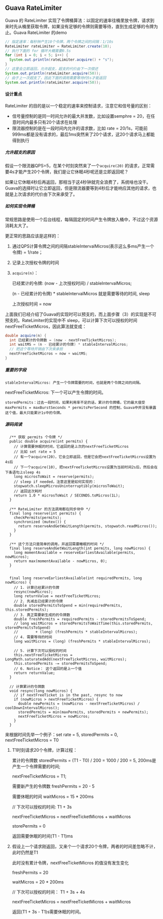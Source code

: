 ## Guava RateLimiter

Guava 的 RateLimiter 实现了令牌桶算法：以固定的速率往桶里放令牌，请求到来时先从桶里获取令牌，如果没有足够的令牌则需要等待，直到生成足够的令牌为止。Guava RateLimiter 的demo

```java
// 指定速率：每秒钟产生10个令牌，两个令牌之间的间隔：1/10s
RateLimiter rateLimiter = RateLimiter.create(10);
// 执行下面的 for 循环大概需要0.5s
for (int i = 0; i < 5; i++) {
  System.out.println(rateLimiter.acquire() + "s");
}
// 这里会立即返回，允许超支，超支的代价由下一次偿还
System.out.println(rateLimiter.acquire(50));
// 由于上一次超支了，因此下面的调用需要等待约5s才能返回
System.out.println(rateLimiter.acquire(50));
```

#### 设计重点

RateLimiter 的目的是以一个稳定的速率来控制请求，注意它和信号量的区别：

* 信号量控制的是同一时间允许的最大并发数，比如设置semphre = 20，在任意时间内最多只有20个请求在处理
* 限流器控制的是在一段时间内允许的请求数，比如 rate = 20/1s，可能前999ms都是没有请求的，最后1ms突然来了20个请求，这20个请求马上都能得到执行

##### 允许超支的原因

假设一个限流器QPS=5，在某个时刻突然来了一个`acquire(20)` 的请求，正常需要4s才能产生20个令牌，我们是让它休眠4秒呢还是立即返回呢？

如果让它休眠4秒后再返回，那相当于这4秒钟就完全浪费了，系统啥也没干。Guava的选择时让它立即返回，但是限流器要等到4秒后才能响应其他的请求，也就是上次请求的代价由下次来承受了。

##### 如何实现令牌桶

常规思路是使用一个后台线程，每隔固定的时间产生令牌放入桶中，不过这个资源消耗太大了。

更正常的思路应该是这样的：

1. 通过QPS计算令牌之间的间隔stableIntervalMicros(表示这么多ms产生一个令牌) = 1/rate；

2. 记录上次授权令牌的时间

3. `acquire(n)`： 

   已经累计的令牌: (now - 上次授权时间) / stableIntervalMicros;

   (n - 已经累计的令牌) * stableIntervalMicros 就是需要等待的时间, sleep

   上次授权时间 = now

上面我们已经介绍了Guava的实现时可以预支的，而上面步骤（3）的实现是不可预支的。RateLimiter的实现中不 sleep，可以计算下次可以授权的时间nextFreeTicketMicros，因此算法就变成：

```java
double acquire(n) {
  int 已经累计的令牌数 = (now - nextFreeTicketMicros);
  int waitMS = (n - 已经累计的令牌) * stableIntervalMicros;
  // 把这个等待开销由下次来承担
  nextFreeTicketMicros = now + waitMS;
}
```

##### 重要的字段

```
stableIntervalMicros: 产生一个令牌需要的时间，也就是两个令牌之间的间隔。
```

nextFreeTicketMicros: 下一个可以产生令牌的时间。

```：
storedPermits：过去一段时间，如果利用率不足的话，累计的令牌桶，它的最大值受 maxPermits = maxBurstSeconds * permitsPerSecond 的控制，Guava中并没有暴露这个值，最大只能累计1s中的令牌。
```

##### 源码阅读

```
  /** 获取 permits 个令牌 */
  public double acquire(int permits) {
  	// 计算需要休眠的时间，它返回的是上次的nextFreeTicketMicros
  	// 比如 set rate = 5
  	// 有一个acquire(20)，它会立即返回，但是它会把nextFreeTicketMicros设置为4s后
  	// 下一个acquire(10), 把nextFreeTicketMicros设置为当前时间2s后，然后会在下条语句上sleep 4s
    long microsToWait = reserve(permits);
    // sleep if needed，注意这里是如何实现的：
    stopwatch.sleepMicrosUninterruptibly(microsToWait);
    // 返回这次耗时
    return 1.0 * microsToWait / SECONDS.toMicros(1L);
  }
  
  /** RateLimiter 的方法调用都在同步块中 */
  final long reserve(int permits) {
    checkPermits(permits);
    synchronized (mutex()) {
      return reserveAndGetWaitLength(permits, stopwatch.readMicros());
    }
  }
 
  /** 这个方法只是简单的调用，并返回需要睡眠的时间 */
  final long reserveAndGetWaitLength(int permits, long nowMicros) {
    long momentAvailable = reserveEarliestAvailable(permits, nowMicros);
    return max(momentAvailable - nowMicros, 0);
  }
  
  
  final long reserveEarliestAvailable(int requiredPermits, long nowMicros) {
    // 1. 计算已经累计的令牌
    resync(nowMicros);
    long returnValue = nextFreeTicketMicros;
    // 2. 先减去已经累计的令牌
    double storedPermitsToSpend = min(requiredPermits, this.storedPermits);
    // 3. 真正需要新生成的的令牌数
    double freshPermits = requiredPermits - storedPermitsToSpend;
    // long waitMicros = storedPermitsToWaitTime(this.storedPermits, storedPermitsToSpend)
    //        + (long) (freshPermits * stableIntervalMicros);
    // 4. 需要等待的时间
    long waitMicros = (long) (freshPermits * stableIntervalMicros);
    
    // 5. 计算下次可以授权的时间
    this.nextFreeTicketMicros = LongMath.saturatedAdd(nextFreeTicketMicros, waitMicros);
    this.storedPermits -= storedPermitsToSpend;
    // 6. Notice： 这个返回的是上一个值
    return returnValue;
  }
  
  // 计算累计的令牌数
  void resync(long nowMicros) {
    // if nextFreeTicket is in the past, resync to now
    if (nowMicros > nextFreeTicketMicros) {
      double newPermits = (nowMicros - nextFreeTicketMicros) / coolDownIntervalMicros();
      storedPermits = min(maxPermits, storedPermits + newPermits);
      nextFreeTicketMicros = nowMicros;
    }
  }
```

来根据时间先举一个例子：set rate = 5, storedPermits = 0, nextFreeTicketMicros = T0

1. T1时刻请求20个令牌，计算过程：

   累计的令牌数 storedPermits = (T1 - T0) / 200 = 1000 / 200 = 5, 200ms是产生一个令牌需要的时间;

   nextFreeTicketMicros = T1;

   需要新产生的令牌数 freshPermits = 20 - 5

   需要休眠的时间 waitMicros = 15 * 200ms

   // 下次可以授权的时间: T1 + 3s

   nextFreeTicketMicros = nextFreeTicketMicros + waitMicros

   storePermits = 0

   返回需要休眠的时间(T1 - T1)ms

2. 假设上一个请求刚返回，又来个一个请求20个令牌，两者的时间差忽略不计，此时仍然是T1

    此时没有累计令牌，nextFreeTicketMicros 的值没有发生变化

   freshPermits = 20

   waitMicros = 20 * 200ms

   // 下次可以授权的时间： T1 + 3s + 4s

   nextFreeTicketMicros = nextFreeTicketMicros + waitMicros

   返回(T1 + 3s - T1)s需要休眠的时间。

